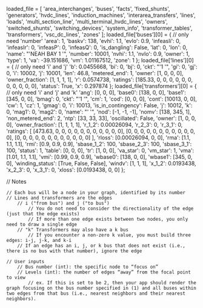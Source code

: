 loaded_file = [
    'area_interchanges', 
    'buses', 
    'facts', 
    'fixed_shunts', 
    'generators', 
    'hvdc_lines', 
    'induction_machines', 
    'interarea_transfers', 
    'lines', 'loads', 
    'multi_section_line', 
    'multi_terminal_hvdc_lines', 
    'owners', 'switched_shunts', 
    'switching_devices', 
    'system_info', 
    'transformer_tables', 
    'transformers', 
    'vsc_dc_lines', 
    'zones'
];
loaded_file[‘buses’][0] = { // only need 'number'
    'area': 1, 
    'baskv': 138, 
    'evhi': 1.1, 
    'evlo': 0.9, 
    'infeasIi': 0, 
    'infeasIr': 0, 
    'infeasP': 0, 
    'infeasQ': 0, 
    'is_dangling': False, 
    'lat': 0, 
    'lon': 0, 
    'name': "'NEAH BAY 1  '",
    'number': 10001,
    'nvhi': 1.1,
    'nvlo': 0.9, 
    'owner': 1, 
    'type': 1, 
    'va': -39.151686, 
    'vm': 1.01167512, 
    'zone': 1
}; 
loaded_file[‘lines’][0] = { // only need 'i' and 'j'
    'b': 0.0455668, 
    'bi': 0, 
    'bj': 0, 
    'ckt': "'1 '", 
    'gi': 0, 
    'gj': 0, 
    'i': 10002, 
    'j': 10001, 
    'len': 46.8, 
    'metered_end': 1, 
    'owner': [1, 0, 0, 0], 
    'owner_fraction': [1, 1, 1, 1], 
    'r': 0.0574738, 
    'ratings': [185.33, 0, 0, 0, 0, 0, 0, 0, 0, 0, 0, 0], 
    'status': True, 
    'x': 0.297874
};
loaded_file[‘transformers’][0] = { // only need 'i' and 'j' and 'k'
    'ang': [0, 0, 0], 
    'base0': [138, 0, 0], 
    'base1': [345, 0, 0], 
    'bmag': 0, 
    'ckt': "'1 '", 
    'cm': 1, 
    'cod': [0, 0, 0], 
    'cont': [10013, 0, 0], 
    'cw': 1, 
    'cz': 1, 
    'gmag': 0, 
    'i': 10013, 
    'is_in_contingency': False, 
    'j': 10012, 
    'k': 0, 
    'mag1': 0, 
    'mag2': 0, 
    'name': "'        	'", 
    'nod': [-1, -1, -1], 
    'nomv': [138, 345, 1], 
    'non_metered_end': 2, 
    'ntp': [33, 33, 33], 
    'oscillated': False, 
    'owner': [1, 0, 0, 0], 
    'owner_fraction': [1, 1, 1, 1], 
    'r_1_2': 0.00026094, 
    'r_2_3': 0, 'r_3_1': 0, 
    'ratings': [
        [473.63, 0, 0, 0, 0, 0, 0, 0, 0, 0, 0, 0], 
        [0, 0, 0, 0, 0, 0, 0, 0, 0, 0, 0, 0], 
        [0, 0, 0, 0, 0, 0, 0, 0, 0, 0, 0, 0]
    ], 
    'rloss': [0.00026094, 0, 0], 
    'rma': [1.1, 1.1, 1.1], 
    'rmi': [0.9, 0.9, 0.9], 
    'sbase_1_2': 100, 
    'sbase_2_3': 100, 
    'sbase_3_1': 100, 
    'status': 1, 
    'table': [0, 0, 0], 
    'tr': [1, 0, 0], 
    'va_star': 0, 
    'vm_star': 1, 
    'vma': [1.01, 1.1, 1.1], 
    'vmi': [0.99, 0.9, 0.9], 
    'wbase0': [138, 0, 0], 
    'wbase1': [345, 0, 0], 
    'winding_status': [True, False, False], 
    'windv': [1, 1, 1], 
    'x_1_2': 0.0193438, 
    'x_2_3': 0, 
    'x_3_1': 0, 
    'xloss': [0.0193438, 0, 0]
};

// Notes 
    
    // Each bus will be a node in your graph, identified by its number
    // Lines and transformers are the edges
        // i ("from bus") and j ("to bus")
            // You do not need to consider the directionality of the edge (just that the edge exists)
            // If more than one edge exists between two nodes, you only need to draw a single edge
        // "k" Transformers may also have a k bus 
            // If you encounter a non-zero k value, you must build three edges: i-j, j-k, and k-i
        // If an edge has an i, j, or k bus that does not exist (i.e., there is no bus with that number), ignore the edge

    // User inputs
        // Bus number (int): the specific node to “focus on”
        // Levels (int): the number of edges “away” from the focal point to view
            // ex. If this is set to be 2, then your app should render the graph focusing on the bus number specified in (1) and all buses within two edges from that bus (i.e., nearest neighbors and their nearest neighbors).